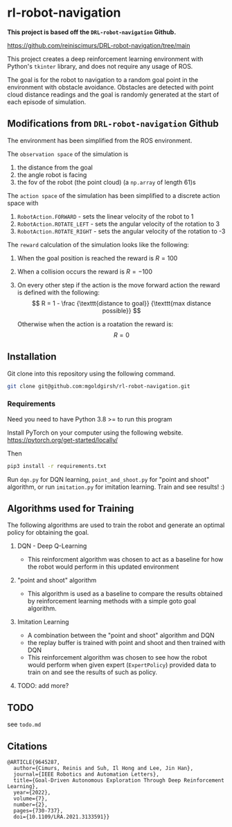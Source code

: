 # rl-robot-navigation

**This project is based off the `DRL-robot-navigation` Github.** 

https://github.com/reiniscimurs/DRL-robot-navigation/tree/main  


This project creates a deep reinforcement learning environment with Python's `tkinter` library, and does not require any usage of ROS. 


The goal is for the robot to navigation to a random goal point in the environment with obstacle avoidance. Obstacles are detected with point cloud distance readings and the goal is randomly generated at the start of each episode of simulation.

## Modifications from `DRL-robot-navigation` Github

The environment has been simplified from the ROS environment. 

The `observation space` of the simulation is 
1. the distance from the goal
2. the angle robot is facing
3. the fov of the robot (the point cloud) (a `np.array` of length 61)s

The `action space` of the simulation has been simplified to a discrete action space with 
1. `RobotAction.FORWARD` - sets the linear velocity of the robot to 1
2. `RobotAction.ROTATE_LEFT` - sets the angular velocity of the rotation to 3
3. `RobotAction.ROTATE_RIGHT` - sets the angular velocity of the rotation to -3

The `reward` calculation of the simulation looks like the following: 
1. When the goal position is reached the reward is $R = 100$
2. When a collision occurs the reward is $R = -100$
3. On every other step if the action is the move forward action the reward is defined with the following:
    $$
    R = 1 - \frac {\texttt{distance to goal}} {\texttt{max distance possible}}
    $$

    Otherwise when the action is a roatation the reward is: 
    $$
    R = 0
    $$



## Installation 
Git clone into this repository using the following command.
```bash
git clone git@github.com:mgoldgirsh/rl-robot-navigation.git
```

### Requirements
Need you need to have Python 3.8 >= to run this program

Install PyTorch on your computer using the following website. \
https://pytorch.org/get-started/locally/

Then 
```bash
pip3 install -r requirements.txt
```

Run `dqn.py` for DQN learning, `point_and_shoot.py` for "point and shoot" algorithm, or run `imitation.py` for imitation learning. Train and see results! :)

## Algorithms used for Training

The following algorithms are used to train the robot and generate an optimal policy for obtaining the goal. 

1. DQN - Deep Q-Learning
    - This reinforcment algorithm was chosen to act as a baseline for how the robot would perform in this updated environment

2. "point and shoot" algorithm
	- This algorithm is used as a baseline to compare the results obtained by reinforcement learning methods with a simple goto goal algorithm.

3. Imitation Learning 
	- A combination between the "point and shoot" algorithm and DQN
	- the replay buffer is trained with point and shoot and then trained with DQN
    - This reinforcement algorithm was chosen to see how the robot would perform when given expert (`ExpertPolicy`) provided data to train on and see the results of such as policy.

4. TODO: add more?

## TODO
see `todo.md` 

## Citations
    @ARTICLE{9645287,
      author={Cimurs, Reinis and Suh, Il Hong and Lee, Jin Han},
      journal={IEEE Robotics and Automation Letters}, 
      title={Goal-Driven Autonomous Exploration Through Deep Reinforcement Learning}, 
      year={2022},
      volume={7},
      number={2},
      pages={730-737},
      doi={10.1109/LRA.2021.3133591}}
